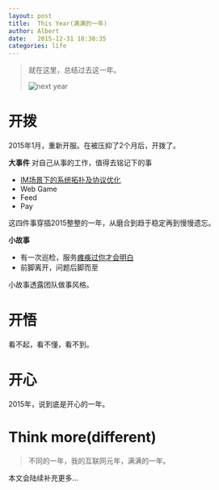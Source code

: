 ```yaml
---
layout: post
title:  This Year(满满的一年)
author: Albert
date:   2015-12-31 18:30:35
categories: life
---
```


> 就在这里，总结过去这一年。
> 
> ![next year](http://blog.atschx.me/assets/images/2015/03/next-year.png)

# 开拨

2015年1月，重新开服。在被压抑了2个月后，开拨了。

**大事件** 对自己从事的工作，值得去铭记下的事

* [IM场景下的系统拓扑及协议优化](http://blog.atschx.me/tech/2015/07/01/im-topology-and-protocol-statistic.html)
* Web Game
* Feed
* Pay

这四件事穿插2015整整的一年，从磨合到趋于稳定再到慢慢遗忘。

**小故事**

* 有一次巡检，服务[瘫痪过你才会明白](http://blog.atschx.me/work/2015/06/01/day-in-day-out.html)
* 前脚离开，问题后脚而至

小故事透露团队做事风格。

# 开悟

看不起，看不懂，看不到。

# 开心

2015年，说到底是开心的一年。

# Think more(different)

> 不同的一年，我的互联网元年，满满的一年。

本文会陆续补充更多...

